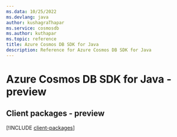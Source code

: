 ```yaml
---
ms.data: 10/25/2022
ms.devlang: java
author: kushagraThapar
ms.service: cosmosdb
ms.author: kuthapar
ms.topic: reference
title: Azure Cosmos DB SDK for Java
description: Reference for Azure Cosmos DB SDK for Java
---
```

# Azure Cosmos DB SDK for Java - preview

## Client packages - preview
[!INCLUDE [client-packages](cosmos-db-client-index.md)]